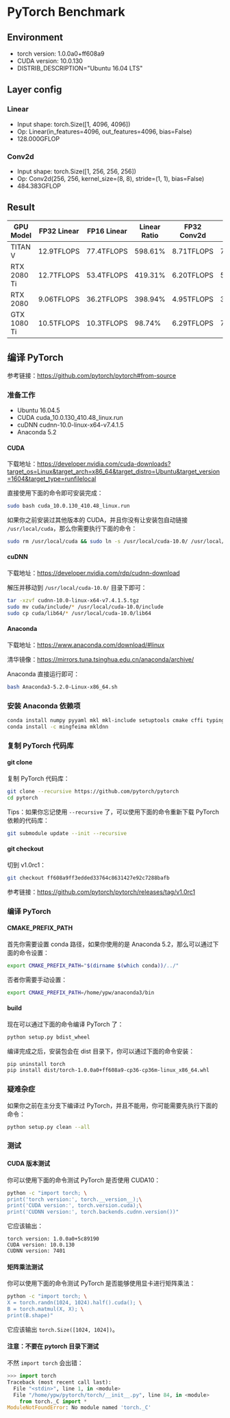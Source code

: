 # PyTorch Benchmark

## Environment

* torch version: 1.0.0a0+ff608a9
* CUDA version: 10.0.130
* DISTRIB_DESCRIPTION="Ubuntu 16.04 LTS"

## Layer config

### Linear

* Input shape: torch.Size([1, 4096, 4096])
* Op: Linear(in_features=4096, out_features=4096, bias=False)
* 128.000GFLOP

### Conv2d

* Input shape: torch.Size([1, 256, 256, 256])
* Op: Conv2d(256, 256, kernel_size=(8, 8), stride=(1, 1), bias=False)
* 484.383GFLOP

## Result

|   GPU Model | FP32 Linear | FP16 Linear | Linear Ratio | FP32 Conv2d | FP16 Conv2d | Conv2d Ratio |
| ----------- | ----------- | ----------- | ------------ | ----------- | ----------- | ------------ |
|     TITAN V |  12.9TFLOPS |  77.4TFLOPS |      598.61% |  8.71TFLOPS |  76.4TFLOPS |      875.61% |
| RTX 2080 Ti |  12.7TFLOPS |  53.4TFLOPS |      419.31% |  6.20TFLOPS |  51.9TFLOPS |      750.22% |
| RTX 2080    |  9.06TFLOPS |  36.2TFLOPS |      398.94% |  4.95TFLOPS |  35.8TFLOPS |      721.24% |
| GTX 1080 Ti |  10.5TFLOPS |  10.3TFLOPS |       98.74% |  6.29TFLOPS |  7.14TFLOPS |      108.55% |

## 编译 PyTorch

参考链接：https://github.com/pytorch/pytorch#from-source

### 准备工作

* Ubuntu 16.04.5
* CUDA cuda_10.0.130_410.48_linux.run
* cuDNN cudnn-10.0-linux-x64-v7.4.1.5
* Anaconda 5.2

#### CUDA

下载地址：https://developer.nvidia.com/cuda-downloads?target_os=Linux&target_arch=x86_64&target_distro=Ubuntu&target_version=1604&target_type=runfilelocal

直接使用下面的命令即可安装完成：

```sh
sudo bash cuda_10.0.130_410.48_linux.run
```

如果你之前安装过其他版本的 CUDA，并且你没有让安装包自动链接 `/usr/local/cuda`，那么你需要执行下面的命令：

```sh
sudo rm /usr/local/cuda && sudo ln -s /usr/local/cuda-10.0/ /usr/local/cuda
```

#### cuDNN

下载地址：https://developer.nvidia.com/rdp/cudnn-download

解压并移动到 `/usr/local/cuda-10.0/` 目录下即可：

```sh
tar -xzvf cudnn-10.0-linux-x64-v7.4.1.5.tgz
sudo mv cuda/include/* /usr/local/cuda-10.0/include
sudo cp cuda/lib64/* /usr/local/cuda-10.0/lib64
```

#### Anaconda

下载地址：https://www.anaconda.com/download/#linux

清华镜像：https://mirrors.tuna.tsinghua.edu.cn/anaconda/archive/

Anaconda 直接运行即可：

```sh
bash Anaconda3-5.2.0-Linux-x86_64.sh
```

### 安装 Anaconda 依赖项

```sh
conda install numpy pyyaml mkl mkl-include setuptools cmake cffi typing
conda install -c mingfeima mkldnn
```

### 复制 PyTorch 代码库

#### git clone

复制 PyTorch 代码库：

```sh
git clone --recursive https://github.com/pytorch/pytorch
cd pytorch
```

Tips：如果你忘记使用 `--recursive` 了，可以使用下面的命令重新下载 PyTorch 依赖的代码库：

```sh
git submodule update --init --recursive
```

#### git checkout

切到 v1.0rc1：

```sh
git checkout ff608a9ff3edded33764c8631427e92c7288bafb
```

参考链接：https://github.com/pytorch/pytorch/releases/tag/v1.0rc1

### 编译 PyTorch

#### CMAKE_PREFIX_PATH

首先你需要设置 conda 路径，如果你使用的是 Anaconda 5.2，那么可以通过下面的命令设置：

```sh
export CMAKE_PREFIX_PATH="$(dirname $(which conda))/../"
```

否者你需要手动设置：

```sh
export CMAKE_PREFIX_PATH=/home/ypw/anaconda3/bin
```

#### build

现在可以通过下面的命令编译 PyTorch 了：

```sh
python setup.py bdist_wheel
```

编译完成之后，安装包会在 dist 目录下，你可以通过下面的命令安装：

```sh
pip uninstall torch
pip install dist/torch-1.0.0a0+ff608a9-cp36-cp36m-linux_x86_64.whl
```

### 疑难杂症

如果你之前在主分支下编译过 PyTorch，并且不能用，你可能需要先执行下面的命令：

```sh
python setup.py clean --all
```

### 测试

#### CUDA 版本测试

你可以使用下面的命令测试 PyTorch 是否使用 CUDA10：

```sh
python -c "import torch; \
print('torch version:', torch.__version__);\
print('CUDA version:', torch.version.cuda);\
print('CUDNN version:', torch.backends.cudnn.version())"
```

它应该输出：

```
torch version: 1.0.0a0+5c89190
CUDA version: 10.0.130
CUDNN version: 7401
```

#### 矩阵乘法测试

你可以使用下面的命令测试 PyTorch 是否能够使用显卡进行矩阵乘法：

```sh
python -c "import torch; \
X = torch.randn(1024, 1024).half().cuda(); \
B = torch.matmul(X, X); \
print(B.shape)"
```

它应该输出 `torch.Size([1024, 1024])`。

#### 注意：不要在 pytorch 目录下测试

不然 `import torch` 会出错：

```py
>>> import torch
Traceback (most recent call last):
  File "<stdin>", line 1, in <module>
  File "/home/ypw/pytorch/torch/__init__.py", line 84, in <module>
    from torch._C import *
ModuleNotFoundError: No module named 'torch._C'
```
